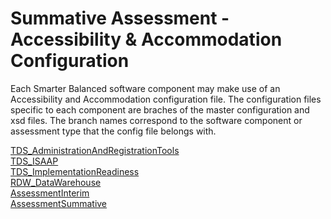 # Summative Assessment - Accessibility & Accommodation Configuration

Each Smarter Balanced software component may make use of an Accessibility and Accommodation configuration file.  The configuration files specific to each component are braches of the master configuration and xsd files.  The branch names correspond to the software component or assessment type that the config file belongs with.

[TDS_AdministrationAndRegistrationTools](https://github.com/SmarterApp/AccessibilityAccommodationConfigurations/tree/TDS_AdministrationAndRegistrationTools)<br>
[TDS_ISAAP](https://github.com/SmarterApp/AccessibilityAccommodationConfigurations/tree/TDS_ISAAP)<br>
[TDS_ImplementationReadiness](https://github.com/SmarterApp/AccessibilityAccommodationConfigurations/tree/TDS_ImplementationReadiness)<br>
[RDW_DataWarehouse](https://github.com/SmarterApp/AccessibilityAccommodationConfigurations/tree/RDW_DataWarehouse)<br>
[AssessmentInterim](https://github.com/SmarterApp/AccessibilityAccommodationConfigurations/tree/AssessmentInterim)<br>
[AssessmentSummative](https://github.com/SmarterApp/AccessibilityAccommodationConfigurations/tree/AssessmentSummative)<br>
